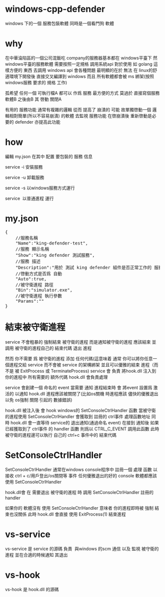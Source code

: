 # windows-cpp-defender
windows 下的一個 服務包裝軟體 同時是一個看門狗 軟體


# why
在中華淪陷區的一個公司混飯吃 company的服務器基本都在 windows平臺下 然windows平臺的服務軟體 需要按照一定規格 調用系統api 對於使用 如 golang 這樣方便的 東西 去調用 windows api 會各種問題 最明顯的在於 無法 在 linux的舒適環境下開發後 直接交叉編譯到 windows 而且 所有軟體都會被 ms 綁架(按照 windows服務 要求的 規格 工作)

孤希望 任何一個 可執行檔A 都可以 作爲 服務 最方便的方式 莫過於 直接寫個服務 軟體B 之後由B 其 啓動 關閉A

有用的 服務功能 通常有複雜的邏輯 從而 提高了 崩潰的 可能 故單獨啓動一個 邏輯相對簡單(所以不容易崩潰) 的軟體 去監視 服務功能 在啓崩潰後 重新啓動是必要的 defender 亦提高此功能

# how
編輯 my.json 在其中 配置 要包裝的 服務 信息

service -i 安裝服務

service -u 卸載服務

service -s 以windows服務方式運行

service  以普通進程 運行

# my.json
<pre>
{
	//服務名稱
	"Name":"king-defender-test",
	//服務 顯示名稱
	"Show":"king defender 測試服務",
	//服務 描述
	"Description":"用於 測試 king defender 組件是否正常工作的 服務",
	//啓動方式是否爲 自動
	"Auto":true,
	//被守衛進程 路徑
	"Bin":"simulator.exe",
	//被守衛進程 執行參數
	"Params":""
}</pre>

# 結束被守衛進程
service 不會粗暴的 強制結束 被守衛的進程 而是通知被守衛的進程 應該結束 並調用 被守衛的進程自己的 結束代碼 退出 進程

然而 你不需要 爲 被守衛的進程 添加 任何代碼(這意味着 通常 你可以將你任意一個進程交給 service 而不會被 service 的架構綁架 並且可以優雅的結束 進程（而不是 被 ExitProcess 或 TerminateProcess) service 會 負責 將hook.dll 注入到你的進程中 所有需要的 額外代碼 hook.dll 會負責處理

service 會創建一個 命名的 event 當需要 通知 進程結束時 會 將event 設置爲 激活的 以通知 hook.dll 進程應該被關閉了(比如os關機 時進程應該 儘快的優雅退出 以免 os強制 關閉 引起的 數據錯誤)

hook.dll 被注入後 會 hook windows的 SetConsoleCtrlHandler 函數 當被守衛的進程使用 SetConsoleCtrlHandler 會獲取到 註冊的 ctrl事件 處理函數地址 同時 hook.dll 會一直等待 service的 退出通知(通過命名 event) 在接到 通知後 如果 已經獲取到了 ctrl事件 的 handler 函數 則爲以 CTRL_C_EVENT 調用此函數 此時 被守衛的進程邊可以執行 自己的 ctrl+c 事件中的 結束代碼

# SetConsoleCtrlHandler
SetConsoleCtrlHandler 通常在windows console程序中 註冊一個 處理 函數 以接收 ctrl + c/用戶登出/os關閉等 事件 任何優雅退出的好的 console 軟體都應該 使用 SetConsoleCtrlHandler

hook.dll會 在 需要退出 被守衛的進程 時 調用 SetConsoleCtrlHandler 註冊的 handler

如果你的 軟體沒有 使用 SetConsoleCtrlHandler 意味者 你的進程即時被 強制 結束也沒關係 此時 hook.dll 會直接 使用 ExitProcess(1) 結束進程

# vs-service
vs-service 是 service 的源碼 負責  與windows 的scm 通信 以及 監視 被守衛的進程 並在合適的時候通知 其退出

# vs-hook
vs-hook 是 hook.dll 的源碼

